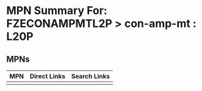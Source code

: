 



# MPN Summary For: FZECONAMPMTL2P > con-amp-mt : L20P

## MPNs
  

|MPN|Direct Links|Search Links|
| :--- | :--- | :--- |
||||
